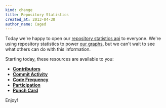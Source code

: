 ```yaml
---
kind: change
title: Repository Statistics
created_at: 2013-04-30
author_name: Caged
---
```


Today we're happy to open our [repository statistics api](/v3/repos/statistics) to everyone.  We're using
repository statistics to power [our graphs](https://github.com/github/linguist/graphs),
but we can't wait to see what others can do with this information.

Starting today, these resources are available to you:

* **[Contributors](/v3/repos/statistics/#get-contributors-list-with-additions-deletions-and-commit-counts)**
* **[Commit Activity](/v3/repos/statistics/#get-the-last-year-of-commit-activity-data)**
* **[Code Frequency](/v3/repos/statistics/#get-the-number-of-additions-and-deletions-per-week)**
* **[Participation](/v3/repos/statistics/#get-the-weekly-commit-count-for-the-repo-owner-and-everyone-else)**
* **[Punch Card](/v3/repos/statistics/#get-the-number-of-commits-per-hour-in-each-day)**

Enjoy!



